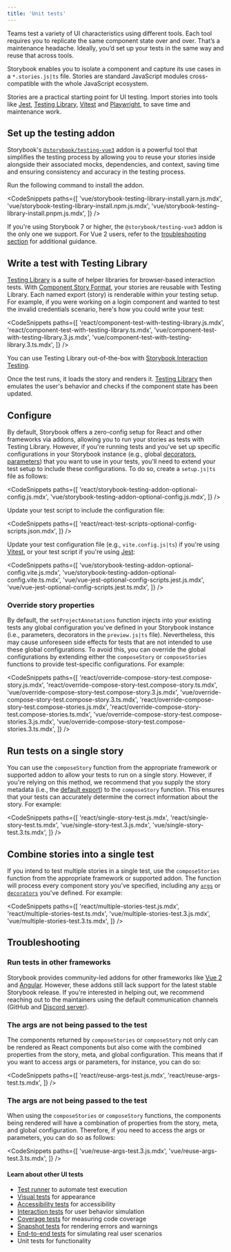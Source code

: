 ```yaml
---
title: 'Unit tests'
---
```


Teams test a variety of UI characteristics using different tools. Each tool requires you to replicate the same component state over and over. That’s a maintenance headache. Ideally, you’d set up your tests in the same way and reuse that across tools.

Storybook enables you to isolate a component and capture its use cases in a `*.stories.js|ts` file. Stories are standard JavaScript modules cross-compatible with the whole JavaScript ecosystem.

Stories are a practical starting point for UI testing. Import stories into tools like [Jest](https://jestjs.io/), [Testing Library](https://testing-library.com/), [Vitest](https://vitest.dev/) and [Playwright](https://playwright.dev/), to save time and maintenance work.

<IfRenderer renderer='vue'>

## Set up the testing addon

Storybook's [`@storybook/testing-vue3`](https://storybook.js.org/addons/@storybook/testing-vue3/) addon is a powerful tool that simplifies the testing process by allowing you to reuse your stories inside alongside their associated mocks, dependencies, and context, saving time and ensuring consistency and accuracy in the testing process.

Run the following command to install the addon.

<!-- prettier-ignore-start -->

<CodeSnippets
  paths={[
    'vue/storybook-testing-library-install.yarn.js.mdx',
    'vue/storybook-testing-library-install.npm.js.mdx',
    'vue/storybook-testing-library-install.pnpm.js.mdx',
  ]}
/>

<!-- prettier-ignore-end -->

<Callout variant="info">

If you're using Storybook 7 or higher, the `@storybook/testing-vue3` addon is the only one we support. For Vue 2 users, refer to the [troubleshooting section](#troubleshooting) for additional guidance.

</Callout>

</IfRenderer>

## Write a test with Testing Library

[Testing Library](https://testing-library.com/) is a suite of helper libraries for browser-based interaction tests. With [Component Story Format](../10-api/csf.md), your stories are reusable with Testing Library. Each named export (story) is renderable within your testing setup. For example, if you were working on a login component and wanted to test the invalid credentials scenario, here's how you could write your test:

<!-- prettier-ignore-start -->

<CodeSnippets
  paths={[
    'react/component-test-with-testing-library.js.mdx',
    'react/component-test-with-testing-library.ts.mdx',
    'vue/component-test-with-testing-library.3.js.mdx',
    'vue/component-test-with-testing-library.3.ts.mdx',
  ]}
/>

<!-- prettier-ignore-end -->

<Callout variant="info" icon="💡">

You can use Testing Library out-of-the-box with [Storybook Interaction Testing](./interaction-testing.md).

</Callout>

Once the test runs, it loads the story and renders it. [Testing Library](https://testing-library.com/) then emulates the user's behavior and checks if the component state has been updated.

## Configure

By default, Storybook offers a zero-config setup for React and other frameworks via addons, allowing you to run your stories as tests with Testing Library. However, if you're running tests and you've set up specific configurations in your Storybook instance (e.g., global [decorators](../02-writing-stories/decorators.md#global-decorators), [parameters](../02-writing-stories/parameters.md#global-parameters)) that you want to use in your tests, you'll need to extend your test setup to include these configurations. To do so, create a `setup.js|ts` file as follows:

<!-- prettier-ignore-start -->

<CodeSnippets
  paths={[
    'react/storybook-testing-addon-optional-config.js.mdx',
    'vue/storybook-testing-addon-optional-config.js.mdx',
  ]}
/>

<!-- prettier-ignore-end -->

<IfRenderer renderer='react'>

Update your test script to include the configuration file:

<!-- prettier-ignore-start -->

<CodeSnippets
  paths={[
    'react/react-test-scripts-optional-config-scripts.json.mdx',
  ]}
/>

<!-- prettier-ignore-end -->

</IfRenderer>

<IfRenderer renderer='vue'>

Update your test configuration file (e.g., `vite.config.js|ts`) if you're using [Vitest](https://vitest.dev/), or your test script if you're using [Jest](https://jestjs.io/):

<!-- prettier-ignore-start -->

<CodeSnippets
  paths={[
    'vue/storybook-testing-addon-optional-config.vite.js.mdx',
    'vue/storybook-testing-addon-optional-config.vite.ts.mdx',
    'vue/vue-jest-optional-config-scripts.jest.js.mdx',
    'vue/vue-jest-optional-config-scripts.jest.ts.mdx',
  ]}
/>

<!-- prettier-ignore-end -->

</IfRenderer>

### Override story properties

By default, the `setProjectAnnotations` function injects into your existing tests any global configuration you've defined in your Storybook instance (i.e., parameters, decorators in the `preview.js|ts` file). Nevertheless, this may cause unforeseen side effects for tests that are not intended to use these global configurations. To avoid this, you can override the global configurations by extending either the `composeStory` or `composeStories` functions to provide test-specific configurations. For example:

<!-- prettier-ignore-start -->

<CodeSnippets
  paths={[
    'react/override-compose-story-test.compose-story.js.mdx',
    'react/override-compose-story-test.compose-story.ts.mdx',
    'vue/override-compose-story-test.compose-story.3.js.mdx',
    'vue/override-compose-story-test.compose-story.3.ts.mdx',
    'react/override-compose-story-test.compose-stories.js.mdx',
    'react/override-compose-story-test.compose-stories.ts.mdx',
    'vue/override-compose-story-test.compose-stories.3.js.mdx',
    'vue/override-compose-story-test.compose-stories.3.ts.mdx',
  ]}
/>

<!-- prettier-ignore-end -->

## Run tests on a single story

You can use the `composeStory` function from the appropriate framework or supported addon to allow your tests to run on a single story. However, if you're relying on this method, we recommend that you supply the story metadata (i.e., the [default export](../02-writing-stories/index.md#default-export)) to the `composeStory` function. This ensures that your tests can accurately determine the correct information about the story. For example:

<!-- prettier-ignore-start -->

<CodeSnippets
  paths={[
    'react/single-story-test.js.mdx',
    'react/single-story-test.ts.mdx',
    'vue/single-story-test.3.js.mdx',
    'vue/single-story-test.3.ts.mdx',
  ]}
/>

<!-- prettier-ignore-end -->

## Combine stories into a single test

If you intend to test multiple stories in a single test, use the `composeStories` function from the appropriate framework or supported addon. The function will process every component story you've specified, including any [`args`](../02-writing-stories/args.md) or [`decorators`](../02-writing-stories/decorators.md) you've defined. For example:

<!-- prettier-ignore-start -->

<CodeSnippets
  paths={[
    'react/multiple-stories-test.js.mdx',
    'react/multiple-stories-test.ts.mdx',
    'vue/multiple-stories-test.3.js.mdx',
    'vue/multiple-stories-test.3.ts.mdx',
  ]}
/>

<!-- prettier-ignore-end -->

## Troubleshooting

### Run tests in other frameworks

Storybook provides community-led addons for other frameworks like [Vue 2](https://storybook.js.org/addons/@storybook/testing-vue) and [Angular](https://storybook.js.org/addons/@storybook/testing-angular). However, these addons still lack support for the latest stable Storybook release. If you're interested in helping out, we recommend reaching out to the maintainers using the default communication channels (GitHub and [Discord server](https://discord.com/channels/486522875931656193/839297503446695956)).

<IfRenderer renderer='react'>

### The args are not being passed to the test

The components returned by `composeStories` or `composeStory` not only can be rendered as React components but also come with the combined properties from the story, meta, and global configuration. This means that if you want to access args or parameters, for instance, you can do so:

<!-- prettier-ignore-start -->

<CodeSnippets
  paths={[
    'react/reuse-args-test.js.mdx',
    'react/reuse-args-test.ts.mdx',
  ]}
/>

<!-- prettier-ignore-end -->

</IfRenderer>

<IfRenderer renderer='vue'>

### The args are not being passed to the test

When using the `composeStories` or `composeStory` functions, the components being rendered will have a combination of properties from the story, meta, and global configuration. Therefore, if you need to access the args or parameters, you can do so as follows:

<!-- prettier-ignore-start -->

<CodeSnippets
  paths={[
    'vue/reuse-args-test.3.js.mdx',
    'vue/reuse-args-test.3.ts.mdx',
  ]}
/>

<!-- prettier-ignore-end -->

</IfRenderer>

#### Learn about other UI tests

- [Test runner](./test-runner.md) to automate test execution
- [Visual tests](./visual-testing.md) for appearance
- [Accessibility tests](./accessibility-testing.md) for accessibility
- [Interaction tests](./interaction-testing.md) for user behavior simulation
- [Coverage tests](./test-coverage.md) for measuring code coverage
- [Snapshot tests](./snapshot-testing.md) for rendering errors and warnings
- [End-to-end tests](./stories-in-end-to-end-tests.md) for simulating real user scenarios
- Unit tests for functionality
